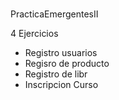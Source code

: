 #
PracticaEmergentesII

4 Ejercicios
* Registro usuarios
*  Regisro de producto
*  Registro de libr
*  Inscripcion Curso
